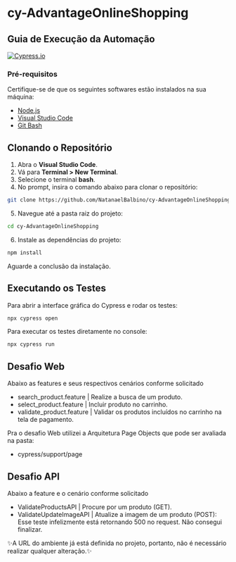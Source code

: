 # cy-AdvantageOnlineShopping
## Guia de Execução da Automação

[![Cypress.io](https://img.shields.io/badge/tested%20with-Cypress-04C38E.svg)](https://www.cypress.io/)

### Pré-requisitos
Certifique-se de que os seguintes softwares estão instalados na sua máquina:
- [Node.js](https://nodejs.org/)
- [Visual Studio Code](https://code.visualstudio.com/)
- [Git Bash](https://git-scm.com/downloads) 

## Clonando o Repositório

1. Abra o **Visual Studio Code**.
2. Vá para **Terminal > New Terminal**.
3. Selecione o terminal **bash**.
4. No prompt, insira o comando abaixo para clonar o repositório:
```sh
git clone https://github.com/NatanaelBalbino/cy-AdvantageOnlineShopping.git
```
5. Navegue até a pasta raiz do projeto:
```sh
cd cy-AdvantageOnlineShopping

```
6. Instale as dependências do projeto:
```sh
npm install
```
Aguarde a conclusão da instalação.

## Executando os Testes

Para abrir a interface gráfica do Cypress e rodar os testes:
```sh
npx cypress open
```

Para executar os testes diretamente no console:
```sh
npx cypress run
```

## Desafio Web

Abaixo as features e seus respectivos cenários conforme solicitado

- search_product.feature | Realize a busca de um produto.
- select_product.feature | Incluir produto no carrinho.
- validate_product.feature | Validar os produtos incluídos no carrinho na tela de pagamento.

Pra o desafio Web utilizei a Arquitetura Page Objects que pode ser avaliada na pasta:
- cypress/support/page

## Desafio API

Abaixo a feature e o cenário conforme solicitado

- ValidateProductsAPI | Procure por um produto (GET).
- ValidateUpdateImageAPI | Atualize a imagem de um produto (POST): Esse teste infelizmente está retornando 500 no request. Não consegui finalizar.

✨A URL do ambiente já está definida no projeto, portanto, não é necessário realizar qualquer alteração.✨

